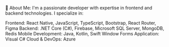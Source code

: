 💫 About Me:
I'm a passionate developer with expertise in frontend and backend technologies. I specialize in:

Frontend: React Native, JavaScript, TypeScript, Bootstrap, React Router, Figma
Backend: .NET Core (C#), Firebase, Microsoft SQL Server, MongoDB, Redis
Mobile Development: Java, Kotlin, Swift
Window Forms Application: Visual C#
Cloud & DevOps: Azure

